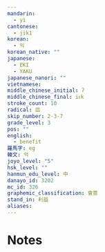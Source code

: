 ```yaml
---
mandarin:
  - yì
cantonese:
  - jik1
korean:
  - 익
korean_native: ""
japanese:
  - EKI
  - YAKU
japanese_nanori: ""
vietnamese:
middle_chinese_initial: ʔ
middle_chinese_final: iᴇk
stroke_count: 10
radical: 皿
skip_number: 2-3-7
grade_level: 3
pos: ""
english:
  - benefit
羅馬字: eg
韓文: 억
joyo_level: "5"
hsk_level: ""
hanmun_edu_level: 中
danayo_id: 3202
mc_id: 326
graphemic_classification: 會意
stand_in: 利益
aliases:
---
```


# Notes
